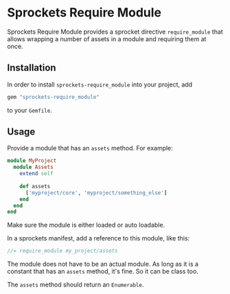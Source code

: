 # Sprockets Require Module
Sprockets Require Module provides a sprocket directive `require_module` that allows wrapping a number of assets in a module and requiring them at once.

## Installation

In order to install `sprockets-require_module` into your project, add 

```ruby
gem "sprockets-require_module"
```

to your `Gemfile`.

## Usage

Provide a module that has an `assets` method. For example:

```ruby
module MyProject
  module Assets
    extend self
    
    def assets
      ['myproject/core', 'myproject/something_else']
    end
  end
end
```

Make sure the module is either loaded or auto loadable.

In a sprockets manifest, add a reference to this module, like this:

```js
//= require_module my_project/assets
```

The module does not have to be an actual module. As long as it is a constant that has an `assets` method, it's fine. So it can be class too. 

The `assets` method should return an `Enumerable`.
